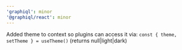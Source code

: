 ```yaml
---
'graphiql': minor
'@graphiql/react': minor
---
```


Added theme to context so plugins can access it via: `const { theme, setTheme } = useTheme()` (returns null|light|dark)
